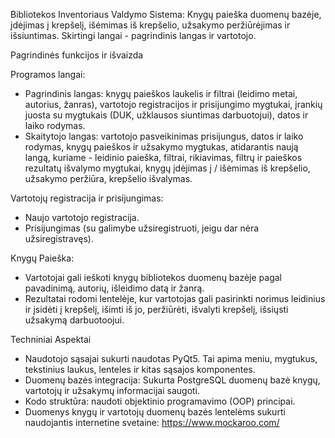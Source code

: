 Bibliotekos Inventoriaus Valdymo Sistema:
Knygų paieška duomenų bazėje, įdėjimas į krepšelį, išėmimas iš krepšelio, užsakymo peržiūrėjimas ir išsiuntimas. Skirtingi langai - pagrindinis langas ir vartotojo.

Pagrindinės funkcijos ir išvaizda

Programos langai:
- Pagrindinis langas: knygų paieškos laukelis ir filtrai (leidimo metai, autorius, žanras), vartotojo registracijos ir prisijungimo mygtukai, įrankių juosta su mygtukais (DUK, užklausos siuntimas darbuotojui), datos ir        laiko rodymas.
- Skaitytojo langas: vartotojo pasveikinimas prisijungus, datos ir laiko rodymas, knygų paieškos ir užsakymo mygtukas, atidarantis naują langą, kuriame - leidinio paieška, filtrai, rikiavimas, filtrų ir paieškos               rezultatų išvalymo mygtukai, knygų įdėjimas į / išėmimas iš krepšelio, užsakymo peržiūra, krepšelio išvalymas.

Vartotojų registracija ir prisijungimas:
- Naujo vartotojo registracija.
- Prisijungimas (su galimybe užsiregistruoti, jeigu dar nėra užsiregistravęs).

Knygų Paieška:
- Vartotojai gali ieškoti knygų bibliotekos duomenų bazėje pagal pavadinimą, autorių, išleidimo datą ir žanrą.
- Rezultatai rodomi lentelėje, kur vartotojas gali pasirinkti norimus leidinius ir įsidėti į krepšelį, išimti iš jo, peržiūrėti, išvalyti krepšelį, išsiųsti užsakymą darbuotoojui.


Techniniai Aspektai
- Naudotojo sąsajai sukurti naudotas PyQt5. Tai apima meniu, mygtukus, tekstinius laukus, lenteles ir kitas sąsajos komponentes.
- Duomenų bazės integracija: Sukurta PostgreSQL duomenų bazė knygų, vartotojų ir užsakymų informacijai saugoti.
- Kodo struktūra: naudoti objektinio programavimo (OOP) principai.
- Duomenys knygų ir vartotojų duomenų bazės lentelėms sukurti naudojantis internetine svetaine: https://www.mockaroo.com/

